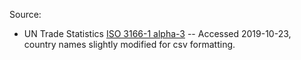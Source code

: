 Source:
* UN Trade Statistics [ISO 3166-1 alpha-3](https://unstats.un.org/unsd/tradekb/knowledgebase/country-code) -- Accessed 2019-10-23, country names slightly modified for csv formatting.
